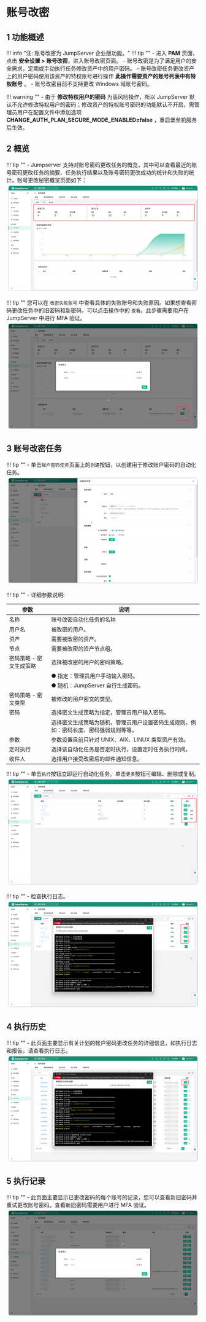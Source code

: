 # 账号改密
## 1 功能概述
!!! info "注: 账号改密为 JumpServer 企业版功能。"
!!! tip ""
    - 进入 **PAM** 页面，点击 **安全设置 > 账号改密**，进入账号改密页面。
    - 账号改密是为了满足用户的安全需求，定期或手动执行任务修改资产中的用户密码。
    - 账号改密任务更改资产上的用户密码使用该资产的特权账号进行操作 **此操作需要资产的账号列表中有特权账号** 。
    - 账号改密目前不支持更改 Windows 域账号密码。

!!! warning ""
    - 由于 **修改特权用户的密码** 为高风险操作，所以 JumpServer 默认不允许修改特权用户的密码；修改资产的特权账号密码的功能默认不开启，需管理员用户在配置文件中添加选项 **CHANGE_AUTH_PLAN_SECURE_MODE_ENABLED=false** ，重启堡垒机服务后生效。

## 2 概览
!!! tip ""
    - Jumpserver 支持对账号密码更改任务的概览，其中可以查看最近的账号密码更改任务的摘要、任务执行结果以及账号密码更改成功的统计和失败的统计。账号更改秘密概览页面如下：
![V4_change_secrets_1](../../../../img/V4_change_secrets_1.png)


!!! tip ""
    您可以在 `改密失败账号` 中查看具体的失败账号和失败原因。如果想查看密码更改任务中的旧密码和新密码，可以点击操作中的 `查看`。此步骤需要用户在 JumpServer 中进行 MFA 验证。
![V4_change_secrets_7](../../../../img/V4_change_secrets_7.png)


## 3 账号改密任务
!!! tip "" 
    - 单击`账户密码任务`页面上的`创建`按钮，以创建用于修改账户密码的自动化任务。
![V4_change_secrets_2](../../../../img/V4_change_secrets_2.png)


!!! tip ""
    - 详细参数说明:

| 参数                          | 说明                                                                 |
|-------------------------------|----------------------------------------------------------------------|
| 名称                          | 账号改密自动化任务的名称                                             |
| 用户名                        | 被改密的用户。                                                       |
| 资产                          | 需要被改密的资产。                                                   |
| 节点                          | 需要被改密的资产节点组。                                             |
| 密码策略 - 密文生成策略          | 选择被改密的用户的密码策略。                                         |
|                               | ●  指定：管理员用户手动输入密码。                                     |
|                               | ●  随机：JumpServer 自行生成密码。                                    |
| 密码策略 - 密文类型              | 被修改的用户密文的类型。                                             |
| 密码                          | 选择密文生成策略为指定，管理员用户输入密码。                         |
|                               | 选择密文生成策略为随机，管理员用户设置密码生成规则，例如：密码长度、密码强弱规则等等。 |
| 参数                          | 参数设置目前只针对 UNIX、AIX、LINUX 类型资产有效。                    |
| 定时执行                      | 选择该自动化任务是否定时执行，设置定时任务执行时间。                 |
| 收件人                        | 选择用户接受改密后的邮件通知信息。                                   |

!!! tip ""
    - 单击`执行`按钮立即运行自动化任务。单击`更多`按钮可编辑、删除或复制。
![V4_change_secrets_3](../../../../img/V4_change_secrets_3.png)


!!! tip ""
    - 检查执行日志。
![V4_change_secrets_4](../../../../img/V4_change_secrets_4.png)


## 4 执行历史
!!! tip ""
    - 此页面主要显示有关计划的帐户密码更改任务的详细信息，如执行日志和报告。请查看执行日志。
![V4_change_secrets_5](../../../../img/V4_change_secrets_5.png)


## 5 执行记录
!!! tip ""
    - 此页面主要显示已更改密码的每个账号的记录，您可以查看新旧密码并重试更改账号密码。查看新旧密码需要用户进行 MFA 验证。
![V4_change_secrets_6](../../../../img/V4_change_secrets_6.png)